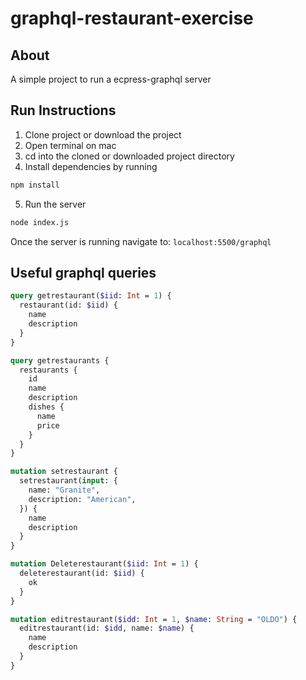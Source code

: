 # graphql-restaurant-exercise

## About
A simple project to run a ecpress-graphql server

## Run Instructions
1. Clone project or download the project
2. Open terminal on mac
3. cd into the cloned or downloaded project directory
4. Install dependencies by running
```sh
npm install
```
5. Run the server
```sh
node index.js
```

Once the server is running navigate to: `localhost:5500/graphql`


## Useful graphql queries
```graphql
query getrestaurant($iid: Int = 1) {
  restaurant(id: $iid) {
    name
    description
  }
}

query getrestaurants {
  restaurants {
    id
    name
    description
    dishes {
      name
      price
    }
  }
}

mutation setrestaurant {
  setrestaurant(input: {
    name: "Granite",
    description: "American",
  }) {
    name
    description
  }
}

mutation Deleterestaurant($iid: Int = 1) {
  deleterestaurant(id: $iid) {
    ok
  }
}

mutation editrestaurant($idd: Int = 1, $name: String = "OLDO") {
  editrestaurant(id: $idd, name: $name) {
    name
    description
  }
}
```
